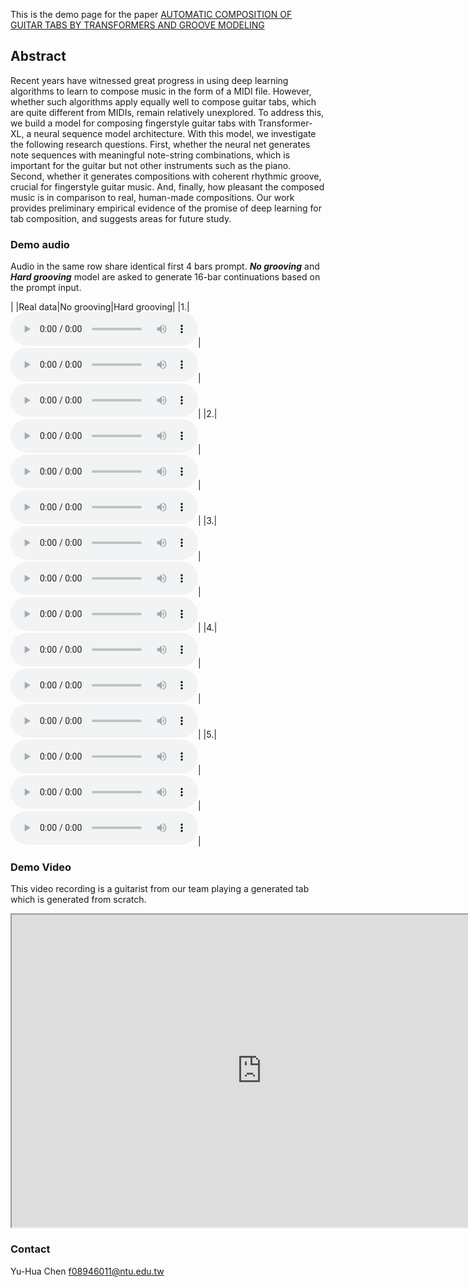 This is the demo page for the paper [AUTOMATIC COMPOSITION OF GUITAR TABS BY TRANSFORMERS AND GROOVE MODELING](https://arxiv.org/abs/2008.01431)

## Abstract
Recent years have witnessed great progress in using deep learning algorithms to learn to compose music in the form of a MIDI file.  However, whether such algorithms apply equally well to compose guitar tabs, which are quite different from MIDIs, remain relatively unexplored. To address this, we build a model for composing fingerstyle guitar tabs with Transformer-XL, a neural sequence model architecture. With this model, we investigate the following research questions. First, whether the neural net generates note sequences with meaningful  note-string combinations, which is important for the guitar but not other instruments such as the piano. Second, whether it generates compositions with coherent rhythmic groove, crucial for fingerstyle guitar music. And, finally, how pleasant the composed music is in comparison to real, human-made compositions. Our work provides preliminary empirical evidence of the promise of deep learning for tab composition, and suggests areas for future study.

### Demo audio
Audio in the same row share identical first 4 bars prompt. ***No grooving*** and ***Hard grooving***  model are asked to generate 16-bar continuations based on the prompt input.

|   |Real data|No grooving|Hard grooving|
|1.|<audio src="result/real data/0.wav" controls="" preload=""></audio>|<audio src="result/no grooving/0.wav" controls="" preload=""></audio>|<audio src="result/hard grooving/0.wav" controls="" preload=""></audio>|
|2.|<audio src="result/real data/1.wav" controls="" preload=""></audio>|<audio src="result/no grooving/1.wav" controls="" preload=""></audio>|<audio src="result/hard grooving/1.wav" controls="" preload=""></audio>|
|3.|<audio src="result/real data/2.wav" controls="" preload=""></audio>|<audio src="result/no grooving/2.wav" controls="" preload=""></audio>|<audio src="result/hard grooving/2.wav" controls="" preload=""></audio>|
|4.|<audio src="result/real data/3.wav" controls="" preload=""></audio>|<audio src="result/no grooving/3.wav" controls="" preload=""></audio>|<audio src="result/hard grooving/3.wav" controls="" preload=""></audio>|
|5.|<audio src="result/real data/4.wav" controls="" preload=""></audio>|<audio src="result/no grooving/4.wav" controls="" preload=""></audio>|<audio src="result/hard grooving/4.wav" controls="" preload=""></audio>|

### Demo Video
This video recording is a guitarist from our team playing a generated tab which is generated from scratch.
<iframe width="800" height="500" src="https://www.youtube.com/embed/yccH6kvinq0">
</iframe>

### Contact 
Yu-Hua Chen f08946011@ntu.edu.tw

